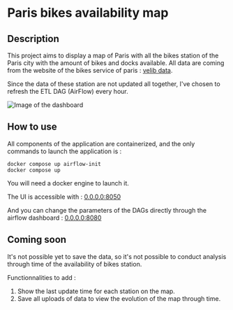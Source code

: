 # Paris bikes availability map

## Description

This project aims to display a map of Paris with all the bikes station of the Paris city with the amount of bikes and docks available. All data are coming from the website of the bikes service of paris : [velib data](https://www.velib-metropole.fr/donnees-open-data-gbfs-du-service-velib-metropole).

Since the data of these station are not updated all together, I've chosen to refresh the ETL DAG (AirFlow) every hour. 

![Image of the dashboard](dashboard.png "Dashboard")

## How to use

All components of the application are containerized, and the only commands to launch the application is : 

```
docker compose up airflow-init
docker compose up
```

You will need a docker engine to launch it.

The UI is accessible with : [0.0.0.0:8050](0.0.0.0:8050)

And you can change the parameters of the DAGs directly through the airflow dashboard : [0.0.0.0:8080](0.0.0.0:8080)


## Coming soon

It's not possible yet to save the data, so it's not possible to conduct analysis through time of the availability of bikes station.

Functionnalities to add : 

1) Show the last update time for each station on the map.
2) Save all uploads of data to view the evolution of the map through time.



